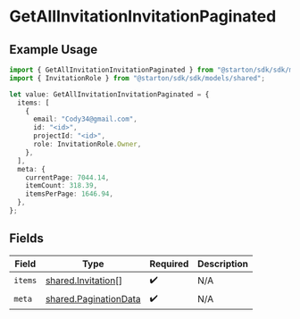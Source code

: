 # GetAllInvitationInvitationPaginated

## Example Usage

```typescript
import { GetAllInvitationInvitationPaginated } from "@starton/sdk/sdk/models/operations";
import { InvitationRole } from "@starton/sdk/sdk/models/shared";

let value: GetAllInvitationInvitationPaginated = {
  items: [
    {
      email: "Cody34@gmail.com",
      id: "<id>",
      projectId: "<id>",
      role: InvitationRole.Owner,
    },
  ],
  meta: {
    currentPage: 7044.14,
    itemCount: 318.39,
    itemsPerPage: 1646.94,
  },
};
```

## Fields

| Field                                                                 | Type                                                                  | Required                                                              | Description                                                           |
| --------------------------------------------------------------------- | --------------------------------------------------------------------- | --------------------------------------------------------------------- | --------------------------------------------------------------------- |
| `items`                                                               | [shared.Invitation](../../../sdk/models/shared/invitation.md)[]       | :heavy_check_mark:                                                    | N/A                                                                   |
| `meta`                                                                | [shared.PaginationData](../../../sdk/models/shared/paginationdata.md) | :heavy_check_mark:                                                    | N/A                                                                   |